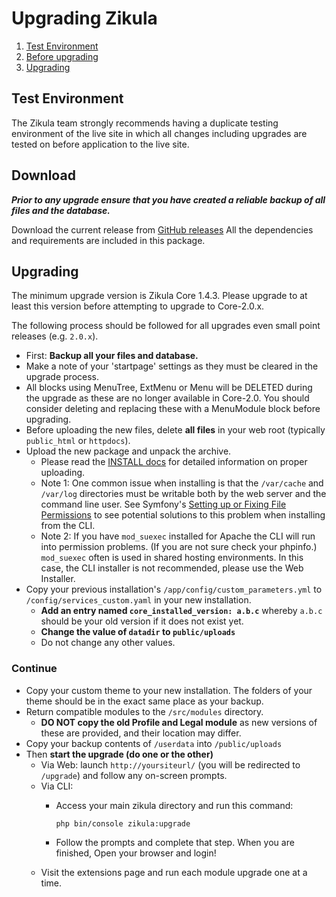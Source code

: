 # Upgrading Zikula

1. [Test Environment](#test-environment)
2. [Before upgrading](#download)
3. [Upgrading](#upgrading)

## Test Environment

The Zikula team strongly recommends having a duplicate testing environment of the live site in which all
changes including upgrades are tested on before application to the live site.

## Download

***Prior to any upgrade ensure that you have created a reliable backup of all files and the database.***

Download the current release from [GitHub releases](https://github.com/zikula/core/releases/)
All the dependencies and requirements are included in this package.

## Upgrading

The minimum upgrade version is Zikula Core 1.4.3. Please upgrade to at least this version before attempting to upgrade
to Core-2.0.x.

The following process should be followed for all upgrades even small point releases (e.g. `2.0.x`).

- First: **Backup all your files and database.**
- Make a note of your 'startpage' settings as they must be cleared in the upgrade process.
- All blocks using MenuTree, ExtMenu or Menu will be DELETED during the upgrade as these are no longer available in Core-2.0.
  You should consider deleting and replacing these with a MenuModule block before upgrading.
- Before uploading the new files, delete **all files** in your web root (typically `public_html` or `httpdocs`).
- Upload the new package and unpack the archive.
  - Please read the [INSTALL docs](INSTALL-2.0.md#upload) for detailed information on proper uploading.
  - Note 1: One common issue when installing is that the `/var/cache` and `/var/log` directories must be writable both by the 
    web server and the command line user. See Symfony's [Setting up or Fixing File Permissions](http://symfony.com/doc/current/setup/file_permissions.html) 
    to see potential solutions to this problem when installing from the CLI.
  - Note 2: If you have `mod_suexec` installed for Apache the CLI will run into permission problems. (If you are not sure 
    check your phpinfo.) `mod_suexec` often is used in shared hosting environments. In this case, the CLI installer is not 
    recommended, please use the Web Installer.
- Copy your previous installation's `/app/config/custom_parameters.yml` to `/config/services_custom.yaml` in your new installation.
  - **Add an entry named `core_installed_version: a.b.c`** whereby `a.b.c` should be your old version if it does not exist yet.
  - **Change the value of `datadir` to `public/uploads`**
  - Do not change any other values.

### Continue

- Copy your custom theme to your new installation. The folders of your theme should be in the exact same place as your backup.
- Return compatible modules to the `/src/modules` directory.
  - **DO NOT copy the old Profile and Legal module** as new versions of these are provided, and their location may differ.
- Copy your backup contents of `/userdata` into `/public/uploads`
- Then **start the upgrade (do one or the other)**
  - Via Web: launch `http://yoursiteurl/` (you will be redirected to `/upgrade`) and follow any on-screen prompts.
  - Via CLI:
    - Access your main zikula directory and run this command:

        ```Shell
        php bin/console zikula:upgrade
        ```

    - Follow the prompts and complete that step. When you are finished, Open your browser and login!
  - Visit the extensions page and run each module upgrade one at a time.
